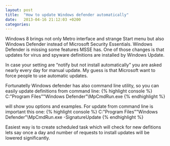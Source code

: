 ```yaml
---
layout: post
title:  "How to update Windows defender automatically"
date:   2013-04-16 21:12:03 +0200
categories: 
---
```


Windows 8 brings not only Metro interface and strange Start menu but also Windows Defender instead of Microsoft Security Essentials. Windows Defender is missing some features MSSE has. One of those changes is that updates for virus and spyware definitions are installed by Windows Update.

In case your setting are “notify but not install automatically” you are asked nearly every day for manual update. My guess is that Microsoft want to force people to use automatic updates.

Fortunatelly Windows defender has also command line utility, so you can easily update definitions from command line:
{% highlight console %}
C:\"Program Files"\"Windows Defender"\MpCmdRun.exe
{% endhighlight %}

will show you options and examples. For update from command line is important this one:
{% highlight console %}
C:\"Program Files"\"Windows Defender"\MpCmdRun.exe -SignatureUpdate
{% endhighlight %}

Easiest way is to create scheduled task which will check for new defitions lets say once a day and number of requests to install updates will be lowered significantly.
